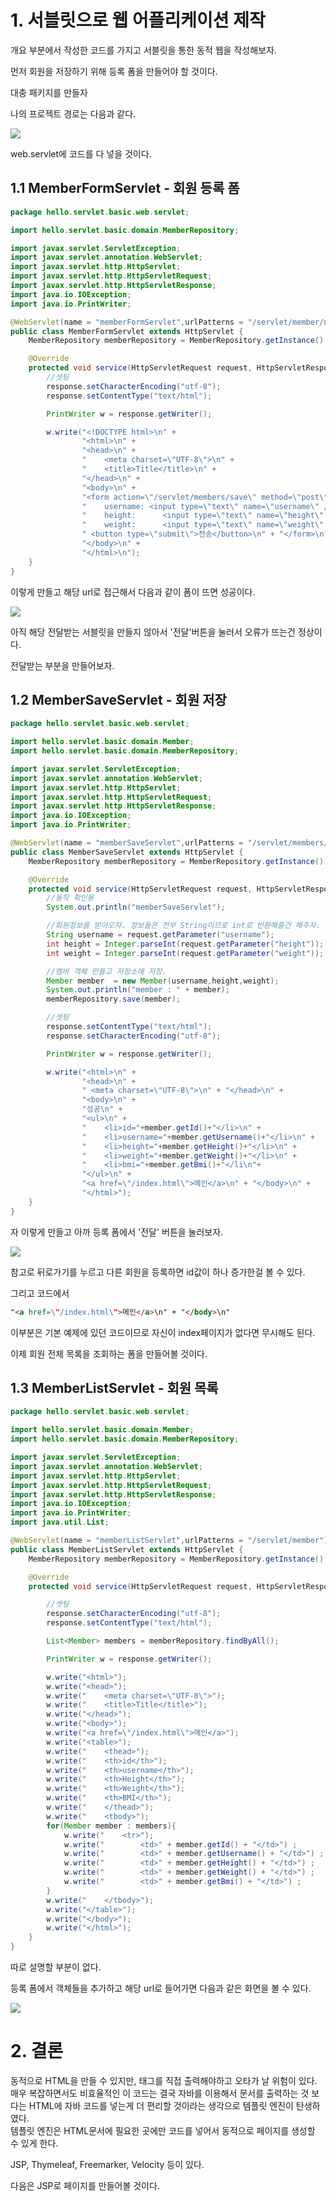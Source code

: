 # 1. 서블릿으로 웹 어플리케이션 제작

개요 부분에서 작성한 코드를 가지고 서블릿을 통한 동적 웹을 작성해보자.

먼저 회원을 저장하기 위해 등록 폼을 만들어야 할 것이다.

대충 패키지를 만들자

나의 프로젝트 경로는 다음과 같다.

![](img/servlet_package.png)  

web.servlet에 코드를 다 넣을 것이다.

## 1.1 MemberFormServlet - 회원 등록 폼

```java
package hello.servlet.basic.web.servlet;

import hello.servlet.basic.domain.MemberRepository;

import javax.servlet.ServletException;
import javax.servlet.annotation.WebServlet;
import javax.servlet.http.HttpServlet;
import javax.servlet.http.HttpServletRequest;
import javax.servlet.http.HttpServletResponse;
import java.io.IOException;
import java.io.PrintWriter;

@WebServlet(name = "memberFormServlet",urlPatterns = "/servlet/member/new-form")
public class MemberFormServlet extends HttpServlet {
    MemberRepository memberRepository = MemberRepository.getInstance();

    @Override
    protected void service(HttpServletRequest request, HttpServletResponse response) throws ServletException, IOException {
        //셋팅
        response.setCharacterEncoding("utf-8");
        response.setContentType("text/html");

        PrintWriter w = response.getWriter();

        w.write("<!DOCTYPE html>\n" +
                "<html>\n" +
                "<head>\n" +
                "    <meta charset=\"UTF-8\">\n" +
                "    <title>Title</title>\n" +
                "</head>\n" +
                "<body>\n" +
                "<form action=\"/servlet/members/save\" method=\"post\">\n" +
                "    username: <input type=\"text\" name=\"username\" />\n" +
                "    height:      <input type=\"text\" name=\"height\" />\n" +
                "    weight:      <input type=\"text\" name=\"weight\" />\n" +
                " <button type=\"submit\">전송</button>\n" + "</form>\n" +
                "</body>\n" +
                "</html>\n");
    }
}

```

이렇게 만들고 해당 url로 접근해서 다음과 같이 폼이 뜨면 성공이다.

![](img/userform_result.png)

아직 해당 전달받는 서블릿을 만들지 않아서 '전달'버튼을 눌러서 오류가 뜨는건 정상이다.

전달받는 부분을 만들어보자.

## 1.2 MemberSaveServlet - 회원 저장

```java
package hello.servlet.basic.web.servlet;

import hello.servlet.basic.domain.Member;
import hello.servlet.basic.domain.MemberRepository;

import javax.servlet.ServletException;
import javax.servlet.annotation.WebServlet;
import javax.servlet.http.HttpServlet;
import javax.servlet.http.HttpServletRequest;
import javax.servlet.http.HttpServletResponse;
import java.io.IOException;
import java.io.PrintWriter;

@WebServlet(name = "memberSaveServlet",urlPatterns = "/servlet/members/save")
public class MemberSaveServlet extends HttpServlet {
    MemberRepository memberRepository = MemberRepository.getInstance();

    @Override
    protected void service(HttpServletRequest request, HttpServletResponse response) throws ServletException, IOException {
        //동작 확인용
        System.out.println("memberSaveServlet");

        //회원정보를 받아오자. 정보들은 전부 String이므로 int로 반환해줄건 해주자.
        String username = request.getParameter("username");
        int height = Integer.parseInt(request.getParameter("height"));
        int weight = Integer.parseInt(request.getParameter("weight"));

        //멤버 객체 만들고 저장소에 저장.
        Member member  = new Member(username,height,weight);
        System.out.println("member : " + member);
        memberRepository.save(member);

        //셋팅
        response.setContentType("text/html");
        response.setCharacterEncoding("utf-8");

        PrintWriter w = response.getWriter();

        w.write("<html>\n" +
                "<head>\n" +
                " <meta charset=\"UTF-8\">\n" + "</head>\n" +
                "<body>\n" +
                "성공\n" +
                "<ul>\n" +
                "    <li>id="+member.getId()+"</li>\n" +
                "    <li>username="+member.getUsername()+"</li>\n" +
                "    <li>height="+member.getHeight()+"</li>\n" +
                "    <li>weight="+member.getWeight()+"</li>\n" +
                "    <li>bmi="+member.getBmi()+"</li\n"+
                "</ul>\n" +
                "<a href=\"/index.html\">메인</a>\n" + "</body>\n" +
                "</html>");
    }
}

```

자 이렇게 만들고 아까 등록 폼에서 '전달' 버튼을 눌러보자.

![](img/usersave_result.png)  

참고로 뒤로가기를 누르고 다른 회원을 등록하면 id값이 하나 증가한걸 볼 수 있다.

그리고 코드에서 
```html
"<a href=\"/index.html\">메인</a>\n" + "</body>\n" 
```

이부분은 기본 예제에 있던 코드이므로 자신이 index페이지가 없다면 무시해도 된다.


이제 회원 전체 목록을 조회하는 폼을 만들어볼 것이다.

## 1.3 MemberListServlet - 회원 목록

```java
package hello.servlet.basic.web.servlet;

import hello.servlet.basic.domain.Member;
import hello.servlet.basic.domain.MemberRepository;

import javax.servlet.ServletException;
import javax.servlet.annotation.WebServlet;
import javax.servlet.http.HttpServlet;
import javax.servlet.http.HttpServletRequest;
import javax.servlet.http.HttpServletResponse;
import java.io.IOException;
import java.io.PrintWriter;
import java.util.List;

@WebServlet(name = "memberListServlet",urlPatterns = "/servlet/member")
public class MemberListServlet extends HttpServlet {
    MemberRepository memberRepository = MemberRepository.getInstance();

    @Override
    protected void service(HttpServletRequest request, HttpServletResponse response) throws ServletException, IOException {

        //셋팅
        response.setCharacterEncoding("utf-8");
        response.setContentType("text/html");

        List<Member> members = memberRepository.findByAll();

        PrintWriter w = response.getWriter();

        w.write("<html>");
        w.write("<head>");
        w.write("    <meta charset=\"UTF-8\">");
        w.write("    <title>Title</title>");
        w.write("</head>");
        w.write("<body>");
        w.write("<a href=\"/index.html\">메인</a>");
        w.write("<table>");
        w.write("    <thead>");
        w.write("    <th>id</th>");
        w.write("    <th>username</th>");
        w.write("    <th>Height</th>");
        w.write("    <th>Weight</th>");
        w.write("    <th>BMI</th>");
        w.write("    </thead>");
        w.write("    <tbody>");
        for(Member member : members){
            w.write("    <tr>");
            w.write("        <td>" + member.getId() + "</td>") ;
            w.write("        <td>" + member.getUsername() + "</td>") ;
            w.write("        <td>" + member.getHeight() + "</td>") ;
            w.write("        <td>" + member.getWeight() + "</td>") ;
            w.write("        <td>" + member.getBmi() + "</td>") ;
        }
        w.write("    </tbody>");
        w.write("</table>");
        w.write("</body>");
        w.write("</html>");
    }
}

```

따로 설명할 부분이 없다.

등록 폼에서 객체들을 추가하고 해당 url로 들어가면 다음과 같은 화면을 볼 수 있다.

![](img/userlist_result.png)  

# 2. 결론

동적으로 HTML을 만들 수 있지만, 태그를 직접 출력해야하고 오타가 날 위험이 있다.
매우 복잡하면서도 비효율적인 이 코드는 결국 자바를 이용해서 문서를 출력하는 것 보다는 HTML에 자바 코드를 넣는게 더 편리할 것이라는 생각으로 템플릿 엔진이 탄생하였다.  
템플릿 엔진은 HTML문서에 필요한 곳에만 코드를 넣어서 동적으로 페이지를 생성할 수 있게 한다.

JSP, Thymeleaf, Freemarker, Velocity 등이 있다.

다음은 JSP로 페이지를 만들어볼 것이다.

